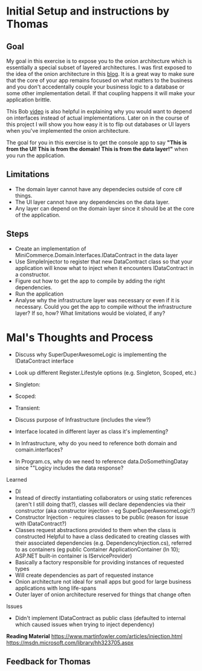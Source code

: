 Initial Setup and instructions by Thomas 
====

Goal
---
My goal in this exercise is to expose you to the onion architecture which is essentially a special subset of layered architectures. I was first exposed to the idea of the onion architecture in this [blog](http://jeffreypalermo.com/blog/the-onion-architecture-part-1/). It is a great way to make sure that the core of your app remains focused on what matters to the business and you don't accedentally couple your business logic to a database or some other implementation detail. If that coupling happens it will make your application brittle.  

This Bob [video](https://devu.com/courses/applied-architecture-architecting-the-domain-layer/lessons/aa-ad-10-using-dependency-injection-to-break-layer-dependencies) is also helpful in explaining why you would want to depend on interfaces instead of actual implementations. Later on in the course of this project I will show you how easy it is to flip out databases or UI layers when you've implemented the onion architecture. 

The goal for you in this exercise is to get the console app to say **"This is from the UI! This is from the domain! This is from the data layer!"** when you run the application. 

Limitations
---

- The domain layer cannot have any dependecies outside of core c# things.
- The UI layer cannot have any dependencies on the data layer. 
- Any layer can depend on the domain layer since it should be at the core of the application. 

Steps
---

- Create an implementation of MiniCommerce.Domain.Interfaces.IDataContract in the data layer
- Use SimpleInjector to register that new DataContract class so that your application will know what to inject when it encounters IDataContract in a constructor.  
- Figure out how to get the app to compile by adding the right dependencies. 
- Run the application
- Analyse why the infrastructure layer was necessary or even if it is necessary. Could you get the app to compile without the infrastructure layer? If so, how? What limitations would be violated, if any? 


Mal's Thoughts and Process
====
- Discuss why SuperDuperAwesomeLogic is implementing the IDataContract interface
- Look up different Register.Lifestyle options (e.g. Singleton, Scoped, etc.)
 - Singleton:  
 - Scoped: 
 - Transient: 
- Discuss purpose of Infrastructure (includes the view?)
- Interface located in different layer as class it's implementing?

- In Infrastructure, why do you need to reference both domain and comain.interfaces?
- In Program.cs, why do we need to reference data.DoSomethingDatay since ""Logicy includes the data response?

Learned
- DI
 - Instead of directly instantiating collaborators or using static references (aren't I still doing that?), classes will declare dependencies via their constructor (aka constructor injection - eg SuperDuperAwesomeLogic?)
  - Constructor Injection - requires classes to be public (reason for issue with IDataContract?)
 - Classes request abstractions provided to them when the class is constructed
 Helpful to have a class dedicated to creating classes with their associated dependencies (e.g. DependencyInjection.cs), referred to as containers (eg public Container ApplicationContainer (ln 10); ASP.NET built-in container is IServiceProvider)
  - Basically a factory responsible for providing instances of requested types
  - Will create dependencies as part of requested instance
- Onion architecture not ideal for small apps but good for large business applications with long life-spans
- Outer layer of onion architecture reserved for things that change often

Issues
- Didn't implement IDataContract as public class (defaulted to internal which caused issues when trying to inject dependency)

**Reading Material**
https://www.martinfowler.com/articles/injection.html
https://msdn.microsoft.com/library/hh323705.aspx

Feedback for Thomas
---
